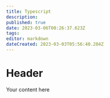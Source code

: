 ```yaml
---
title: Typescript
description: 
published: true
date: 2023-03-06T00:26:37.623Z
tags: 
editor: markdown
dateCreated: 2023-03-03T05:56:40.204Z
---
```


# Header
Your content here